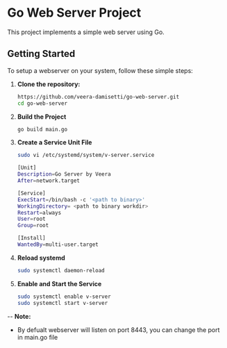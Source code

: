 # Go Web Server Project



This project implements a simple web server using Go.

## Getting Started

To setup a  webserver on your system, follow these simple steps:
1. **Clone the repository:**

   ```bash
   https://github.com/veera-damisetti/go-web-server.git
   cd go-web-server
2. **Build the Project**
   ```bash
   go build main.go
3. **Create a Service Unit File**
    ```bash
    sudo vi /etc/systemd/system/v-server.service

    [Unit]
    Description=Go Server by Veera
    After=network.target

    [Service]
    ExecStart=/bin/bash -c '<path to binary>'
    WorkingDirectory= <path to binary workdir>
    Restart=always
    User=root
    Group=root

    [Install]
    WantedBy=multi-user.target

4. **Reload systemd**
   ```bash
   sudo systemctl daemon-reload
5. **Enable and Start the Service**
    ```bash
    sudo systemctl enable v-server
    sudo systemctl start v-server


--
**Note:**
* By defualt webserver will listen on port 8443, you can change the port in main.go file 
